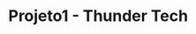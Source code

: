 # Projeto1 - Thunder Tech
<p align="center">
<a href= "[https://imgur.com/a/0Lzjb3o](https://imgur.com/3lZrh2y)" border="0"></a>
</p>
